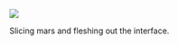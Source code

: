 ![](https://db-feed.s3.amazonaws.com/legacy/Screen_Shot_2019_10_22_at_3_09_14_PM-1571771428109.png)

Slicing mars and fleshing out the interface.
